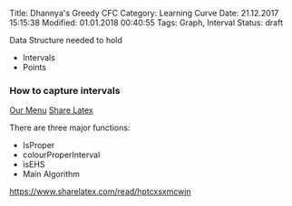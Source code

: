 Title: Dhannya's Greedy CFC
Category: Learning Curve
Date: 21.12.2017 15:15:38
Modified: 01.01.2018 00:40:55
Tags: Graph, Interval
Status: draft

Data Structure needed to hold 
- Intervals
- Points

### How to capture intervals

[Our Menu]({static}/pdfs/cfc.pdf)
[Share Latex](https://www.sharelatex.com/project/5a3611bc5e0e8d53efd0162a/output/output.pdf?compileGroup=standard&clsiserverid=clsi2-36&popupDownload=true)

There are three major functions:

- IsProper
- colourProperInterval
- isEHS
- Main Algorithm

https://www.sharelatex.com/read/hptcxsxmcwjn
